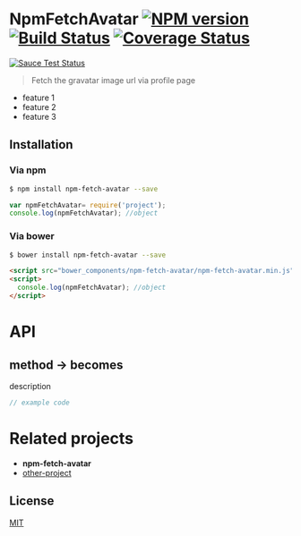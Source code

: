 # NpmFetchAvatar [![NPM version][npm-image]][npm] [![Build Status][travis-image]][travis] [![Coverage Status][coveralls-image]][coveralls]

[![Sauce Test Status][sauce-image]][sauce]

> Fetch the gravatar image url via profile page

* feature 1
* feature 2
* feature 3

## Installation
### Via npm

```bash
$ npm install npm-fetch-avatar --save
```

```js
var npmFetchAvatar= require('project');
console.log(npmFetchAvatar); //object
```

### Via bower

```bash
$ bower install npm-fetch-avatar --save
```

```html
<script src="bower_components/npm-fetch-avatar/npm-fetch-avatar.min.js"></script>
<script>
  console.log(npmFetchAvatar); //object
</script>
```

# API

## method -> becomes

description

```js
// example code
```

# Related projects
* __npm-fetch-avatar__
* [other-project](https://github.com/59naga/other-project/)

License
---
[MIT][License]

[License]: http://59naga.mit-license.org/

[sauce-image]: http://soysauce.berabou.me/u/59798/npm-fetch-avatar.svg
[sauce]: https://saucelabs.com/u/59798
[npm-image]:https://img.shields.io/npm/v/npm-fetch-avatar.svg?style=flat-square
[npm]: https://npmjs.org/package/npm-fetch-avatar
[travis-image]: http://img.shields.io/travis/59naga/npm-fetch-avatar.svg?style=flat-square
[travis]: https://travis-ci.org/59naga/npm-fetch-avatar
[coveralls-image]: http://img.shields.io/coveralls/59naga/npm-fetch-avatar.svg?style=flat-square
[coveralls]: https://coveralls.io/r/59naga/npm-fetch-avatar?branch=master
